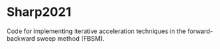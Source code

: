 # Sharp2021
Code for implementing iterative acceleration techniques in the forward-backward sweep method (FBSM). 
